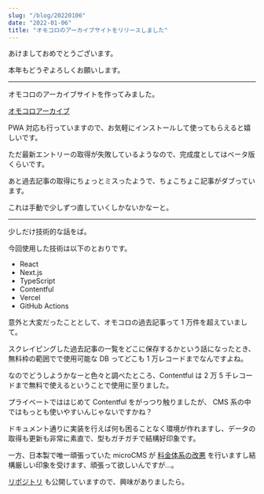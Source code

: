 ```yaml
---
slug: "/blog/20220106"
date: "2022-01-06"
title: "オモコロのアーカイブサイトをリリースしました"
---
```


あけましておめでとうございます。

本年もどうぞよろしくお願いします。

---

オモコロのアーカイブサイトを作ってみました。

[オモコロアーカイブ](https://omocoro-archive.kk-web.link/)

PWA 対応も行っていますので、お気軽にインストールして使ってもらえると嬉しいです。

ただ最新エントリーの取得が失敗しているようなので、完成度としてはベータ版くらいです。

あと過去記事の取得にちょっとミスったようで、ちょこちょこ記事がダブっています。

これは手動で少しずつ直していくしかないかなーと。

---

少しだけ技術的な話をば。

今回使用した技術は以下のとおりです。

- React
- Next.js
- TypeScript
- Contentful
- Vercel
- GitHub Actions

意外と大変だったこととして、オモコロの過去記事って 1 万件を超えていまして。

スクレイピングした過去記事の一覧をどこに保存するかという話になったとき、無料枠の範囲でで使用可能な DB ってどこも 1 万レコードまでなんですよね。

なのでどうしようかなーと色々と調べたところ、Contentful は 2 万 5 千レコードまで無料で使えるということで使用に至りました。

プライベートでははじめて Contentful をがっつり触りましたが、 CMS 系の中ではもっとも使いやすいんじゃないですかね？

ドキュメント通りに実装を行えば何も困ることなく環境が作れますし、データの取得も更新も非常に素直で、型もガチガチで結構好印象です。

一方、日本製で唯一頑張っていた microCMS が [料金体系の改悪](https://microcms.co.jp/news/20211129-01/) を行いますし結構厳しい印象を受けます、頑張って欲しいんですが…。

[リポジトリ](https://github.com/piro0919/omocoro-archive) も公開していますので、興味がありましたら。
